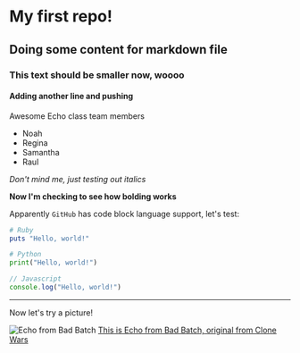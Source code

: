 # My first repo!

## Doing some content for markdown file

### This text should be smaller now, woooo

#### Adding another line and pushing

Awesome Echo class team members
- Noah
- Regina
- Samantha
- Raul

*Don't mind me, just testing out italics*

**Now I'm checking to see how bolding works**

Apparently `GitHub` has code block language support, let's test:

```ruby
# Ruby
puts "Hello, world!"
```

```python
# Python
print("Hello, world!")
```

```javascript
// Javascript
console.log("Hello, world!")
```
---
Now let's try a picture!

![Echo from Bad Batch](https://lumiere-a.akamaihd.net/v1/images/echo-main_a2e22de6.jpeg)
[This is Echo from Bad Batch, original from Clone Wars](https://starwars.fandom.com/wiki/Echo)
